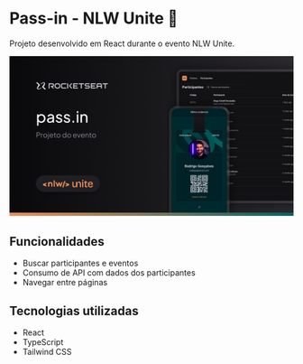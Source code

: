 # Pass-in - NLW Unite 📝
 Projeto desenvolvido em React durante o evento NLW Unite.
 
<img src="/src/assets/thumbnail.jpg" alt="Thumbnail NLW Unite">

## Funcionalidades 

* Buscar participantes e eventos
* Consumo de API com dados dos participantes
* Navegar entre páginas

## Tecnologias utilizadas

* React
* TypeScript
* Tailwind CSS
